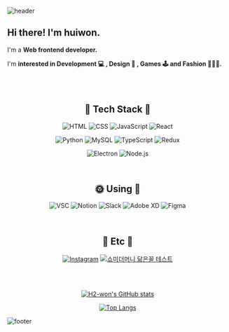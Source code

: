 ![header](https://capsule-render.vercel.app/api?type=waving&color=A29BFE&height=300&section=header&text=HUI%20&fontSize=75&fontColor=ffffff&animation=twinkling)


## Hi there! I'm huiwon.
I'm a **Web frontend developer.**

I'm **interested in Development 💻 , Design 🎨 , Games 🕹  and Fashion 👕👖👟.**

</br></br>

<div align=center>

## 🔮 Tech Stack 🔮

![HTML](https://img.shields.io/badge/HTML-E34F26?style=flat-square&logo=HTML5&logoColor=white)
![CSS](https://img.shields.io/badge/CSS-1572B6?style=flat-square&logo=CSS3&logoColor=white)
![JavaScript](https://img.shields.io/badge/JavaScript-F7DF1E?style=flat-square&logo=JavaScript&logoColor=white)
![React](https://img.shields.io/badge/React-61DAFB?style=flat-square&logo=React&logoColor=white)

![Python](https://img.shields.io/badge/Python-3776AB?style=flat-square&logo=Python&logoColor=white)
![MySQL](https://img.shields.io/badge/MySQL-4479A1?style=flat-square&logo=MySQL&logoColor=white)
![TypeScript](https://img.shields.io/badge/TypeScript-3178C6?style=flat-square&logo=TypeScript&logoColor=white)
![Redux](https://img.shields.io/badge/Redux-764ABC?style=flat-square&logo=Redux&logoColor=white)
  
![Electron](https://img.shields.io/badge/Electron-47848F?style=flat-square&logo=Electron&logoColor=white)
![Node.js](https://img.shields.io/badge/Node.js-339933?style=flat-square&logo=Node.js&logoColor=white)

 </br>

## 🌞 Using 🌙
![VSC](https://img.shields.io/badge/VSC-007ACC?style=flat-square&logo=VisualStudioCode&logoColor=white)
![Notion](https://img.shields.io/badge/Notion-000000?style=flat-square&logo=Slack&logoColor=white)
![Slack](https://img.shields.io/badge/Slack-4A154B?style=flat-square&logo=Slack&logoColor=white)
![Adobe XD](https://img.shields.io/badge/Adobe_XD-FF61F6?style=flat-square&logo=AdobeXD&logoColor=white)
![Figma](https://img.shields.io/badge/Figma-F24E1E?style=flat-square&logo=Figma&logoColor=white)

</br>

## 🗽 Etc 🗽
[![Instagram](https://img.shields.io/badge/Instagram-E4405F?style=flat-square&logo=Instagram&logoColor=white)](https://www.instagram.com/h2_won/)
[![쇼미더머니 닮은꼴 테스트](https://img.shields.io/badge/쇼미더머니_닮은꼴_테스트-121212?style=flat-square&fontColor=FBBD68)](https://resemble.ga/)
  
</br></br>


[![H2-won's GitHub stats](https://github-readme-stats.vercel.app/api?username=H2-won&title_color=A29BFE&icon_color=A29BFE)](https://github.com/anuraghazra/github-readme-stats)

[![Top Langs](https://github-readme-stats.vercel.app/api/top-langs/?username=H2-won&layout=compact)](https://github.com/anuraghazra/github-readme-stats)
  

</div>

![footer](https://capsule-render.vercel.app/api?type=waving&color=A29BFE&height=150&section=footer)



<!--
🔮🌎☄🌠☂🌞⭐🌝🌙🌟🗽
**H2-won/H2-won** is a ✨ _special_ ✨ repository because its `README.md` (this file) appears on your GitHub profile.
-->
